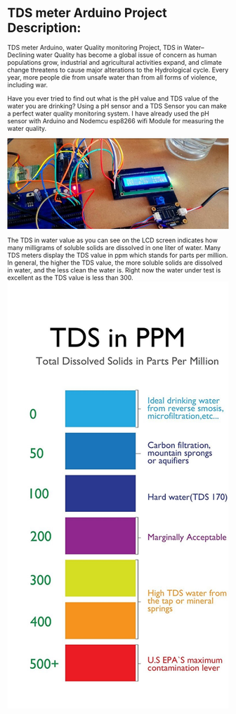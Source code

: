 # TDS meter Arduino Project Description:
TDS meter Arduino, water Quality monitoring Project, TDS in Water– Declining water Quality has become a global issue of concern as human populations grow, industrial and agricultural activities expand, and climate change threatens to cause major alterations to the Hydrological cycle. Every year, more people die from unsafe water than from all forms of violence, including war.

Have you ever tried to find out what is the pH value and TDS value of the water you are drinking? Using a pH sensor and a TDS Sensor you can make a perfect water quality monitoring system. I have already used the pH sensor with Arduino and Nodemcu esp8266 wifi Module for measuring the water quality.


![Video transcription/translation app](https://github.com/ANASDAVOODTK/Clean_water_and_sanitation/blob/IoT_Branch/iot.jpg)


The TDS in water value as you can see on the LCD screen indicates how many milligrams of soluble solids are dissolved in one liter of water. Many TDS meters display the TDS value in ppm which stands for parts per million. In general, the higher the TDS value, the more soluble solids are dissolved in water, and the less clean the water is. Right now the water under test is excellent as the TDS value is less than 300.
![Video transcription/translation app](https://github.com/ANASDAVOODTK/Clean_water_and_sanitation/blob/IoT_Branch/tds.jpg)

